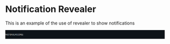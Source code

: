 # Notification Revealer

This is an example of the use of revealer to show notifications

<p align="center">
    <img src=".github/preview.gif">
</p>
